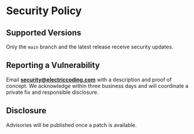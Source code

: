 # Security Policy

## Supported Versions
Only the `main` branch and the latest release receive security updates.

## Reporting a Vulnerability
Email **security@electriccoding.com** with a description and proof of concept.
We acknowledge within three business days and will coordinate a private fix
and responsible disclosure.

## Disclosure
Advisories will be published once a patch is available.
